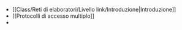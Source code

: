 - [[Class/Reti di elaboratori/Livello link/Introduzione|Introduzione]]
- [[Protocolli di accesso multiplo]]
- 